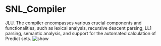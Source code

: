 # SNL_Compiler
JLU.
The compiler encompasses various crucial components and functionalities, such as lexical analysis, recursive descent parsing, LL1 parsing, semantic analysis, and support for the automated calculation of Predict sets. 
![show](./fig1.png)
